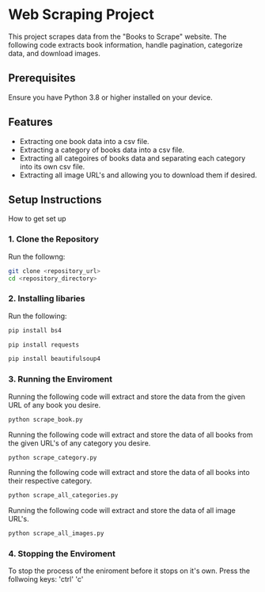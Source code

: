 # Web Scraping Project

This project scrapes data from the "Books to Scrape" website. The following code extracts book information, handle pagination, categorize data, and download images.

## Prerequisites

Ensure you have Python 3.8 or higher installed on your device.

## Features 

- Extracting one book data into a csv file.
- Extracting a category of books data into a csv file.
- Extracting all categoires of books data and separating each category into its own csv file.
- Extracting all image URL's and allowing you to download them if desired.

## Setup Instructions

How to get set up 

### 1. Clone the Repository

Run the followng:

```bash
git clone <repository_url>
cd <repository_directory>
```

### 2. Installing libaries  

Run the following:

```bash
pip install bs4
```
```bash
pip install requests  
```
```bash
pip install beautifulsoup4 
```

### 3. Running the Enviroment 

Running the following code will extract and store the data from the given URL of any book you desire.

```bash
python scrape_book.py
```

Running the following code will extract and store the data of all books from the given URL's of any category you desire.

```bash
python scrape_category.py
```

Running the following code will extract and store the data of all books into their respective category.

```bash
python scrape_all_categories.py
```

Running the following code will extract and store the data of all image URL's.

```bash
python scrape_all_images.py
```

### 4. Stopping the Enviroment

To stop the process of the eniroment before it stops on it's own. Press the follwoing keys:
'ctrl' 'c'
